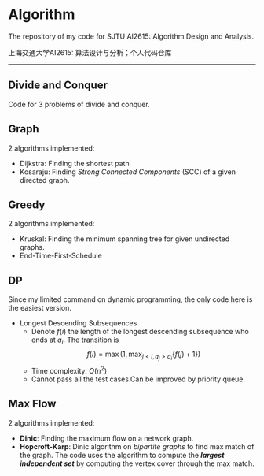 # Algorithm

The repository of my code for SJTU AI2615: Algorithm Design and Analysis.

上海交通大学AI2615: 算法设计与分析；个人代码仓库

---
## Divide and Conquer
Code for 3 problems of divide and conquer.

## Graph
2 algorithms implemented:
- Dijkstra: Finding the shortest path
- Kosaraju: Finding *Strong Connected Components* (SCC) of a given directed graph.

## Greedy
2 algorithms implemented:
- Kruskal: Finding the minimum spanning tree for given undirected graphs.
- End-Time-First-Schedule

## DP
Since my limited command on dynamic programming, the only code here is the easiest version.
- Longest Descending Subsequences
    - Denote $f(i)$ the length of the longest descending subsequence who ends at $a_i$. The transition is
    $$f(i)=\max \left( 1,\max_{j< i, a_j >a_i} \{f(j)+1\} \right)$$
    - Time complexity: $O(n^2)$
    - Cannot pass all the test cases.Can be improved by priority queue.


## Max Flow
2 algorithms implemented:
- **Dinic**: Finding the maximum flow on a network graph.
- **Hopcroft-Karp**: Dinic algorithm on *bipartite graphs* to find max match of the graph. The code uses the algorithm to compute the ***largest independent set*** by computing the vertex cover through the max match.

